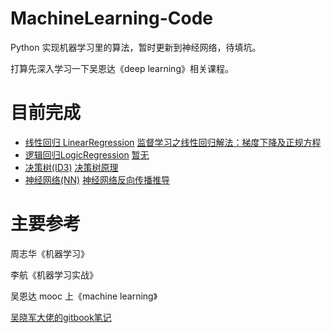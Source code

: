 # MachineLearning-Code
Python 实现机器学习里的算法，暂时更新到神经网络，待填坑。

打算先深入学习一下吴恩达《deep learning》相关课程。

# 目前完成
- [线性回归 LinearRegression](https://github.com/MrYxJ/MachineLearning-Code/tree/master/LinearRegression)  [监督学习之线性回归解法：梯度下降及正规方程](https://blog.csdn.net/yexiaohhjk/article/details/82501393)
- [逻辑回归LogicRegression](https://github.com/MrYxJ/MachineLearning-Code/tree/master/LogicalRegression) [暂无]()
- [决策树(ID3)](https://github.com/MrYxJ/MachineLearning-Code/tree/master/DecisionTree) [决策树原理](https://blog.csdn.net/yexiaohhjk/article/details/83218514)
- [神经网络(NN)](https://github.com/MrYxJ/MachineLearning-Code/tree/master/NeuralNetwork) [神经网络反向传播推导](https://blog.csdn.net/yexiaohhjk/article/details/84577151)

# 主要参考
周志华《机器学习》

李航《机器学习实战》

吴恩达 mooc 上《machine learning》

[吴晓军大佬的gitbook笔记](https://yoyoyohamapi.gitbooks.io/mit-ml/content/)
